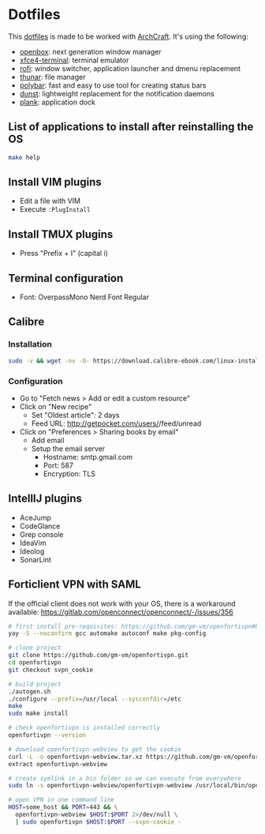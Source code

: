 # Dotfiles

This [dotfiles](http://dotfiles.github.io) is made to be worked with [ArchCraft](https://archcraft.io/).
It's using the following:

- [openbox](http://openbox.org/wiki/Main_Page): next generation window manager
- [xfce4-terminal](https://docs.xfce.org/apps/xfce4-terminal/start): terminal emulator
- [rofi](https://github.com/davatorium/rofi): window switcher, application launcher and dmenu replacement
- [thunar](https://docs.xfce.org/xfce/thunar/start): file manager
- [polybar](https://polybar.github.io/): fast and easy to use tool for creating status bars
- [dunst](https://dunst-project.org/): lightweight replacement for the notification daemons
- [plank](https://launchpad.net/plank): application dock

## List of applications to install after reinstalling the OS

```bash
make help
```

## Install VIM plugins

- Edit a file with VIM
- Execute `:PlugInstall`

## Install TMUX plugins

- Press "Prefix + I" (capital i)

## Terminal configuration

- Font: OverpassMono Nerd Font Regular

## Calibre

### Installation

```bash
sudo -v && wget -nv -O- https://download.calibre-ebook.com/linux-installer.sh | sudo sh /dev/stdin
```

### Configuration

- Go to "Fetch news > Add or edit a custom resource"
- Click on "New recipe"
  - Set "Oldest article": 2 days
  - Feed URL: http://getpocket.com/users/<username>/feed/unread
- Click on "Preferences > Sharing books by email"
  - Add email
  - Setup the email server
    - Hostname: smtp.gmail.com
    - Port: 587
    - Encryption: TLS

## IntellIJ plugins

- AceJump
- CodeGlance
- Grep console
- IdeaVim
- Ideolog
- SonarLint

## Forticlient VPN with SAML

If the official client does not work with your OS, there is a workaround available: https://gitlab.com/openconnect/openconnect/-/issues/356

```bash
# first install pre-requisites: https://github.com/gm-vm/openfortivpn#building-and-installing-from-source
yay -S --noconfirm gcc automake autoconf make pkg-config

# clone project
git clone https://github.com/gm-vm/openfortivpn.git
cd openfortivpn
git checkout svpn_cookie

# build project
./autogen.sh
./configure --prefix=/usr/local --sysconfdir=/etc
make
sudo make install

# check openfortivpn is installed correctly
openfortivpn --version

# download openfortivpn-webview to get the cookie
curl -L -o openfortivpn-webview.tar.xz https://github.com/gm-vm/openfortivpn-webview/releases/download/v1.0.1-electron/openfortivpn-webview-1.0.1.tar.xz
extract openfortivpn-webview

# create symlink in a bin folder so we can execute from everywhere
sudo ln -s openfortivpn-webview/openfortivpn-webview /usr/local/bin/openfortivpn-webview

# open VPN in one command line
HOST=some_host && PORT=443 && \
  openfortivpn-webview $HOST:$PORT 2>/dev/null \
  | sudo openfortivpn $HOST:$PORT --svpn-cookie -
```

